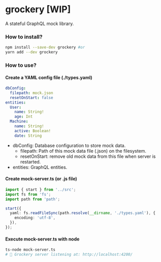 # grockery \[**WIP**\]

A stateful GraphQL mock library.

### How to install?

```bash
npm install --save-dev grockery #or
yarn add --dev grockery
```

### How to use?

#### Create a YAML config file (./types.yaml)

```YAML
dbConfig:
  filepath: mock.json
  resetOnStart: false
entities:
  User:
    name: String!
    age: Int
  Machine:
    name: String!
    active: Boolean!
    date: String
```

- dbConfig: Database configuration to store mock data.
  - filepath: Path of this mock data file (.json) on the filesystem.
  - resetOnStart: remove old mock data from this file when server is restarted.
- entities: GraphQL entities.

#### Create mock-server.ts (or .js file)

```ts
import { start } from '../src';
import fs from 'fs';
import path from 'path';

start({
  yaml: fs.readFileSync(path.resolve(__dirname, './types.yaml'), {
    encoding: 'utf-8',
  }),
});
```

#### Execute mock-server.ts with node

```bash
ts-node mock-server.ts
# 🚀 Grockery server listening at: http://localhost:4200/
```
